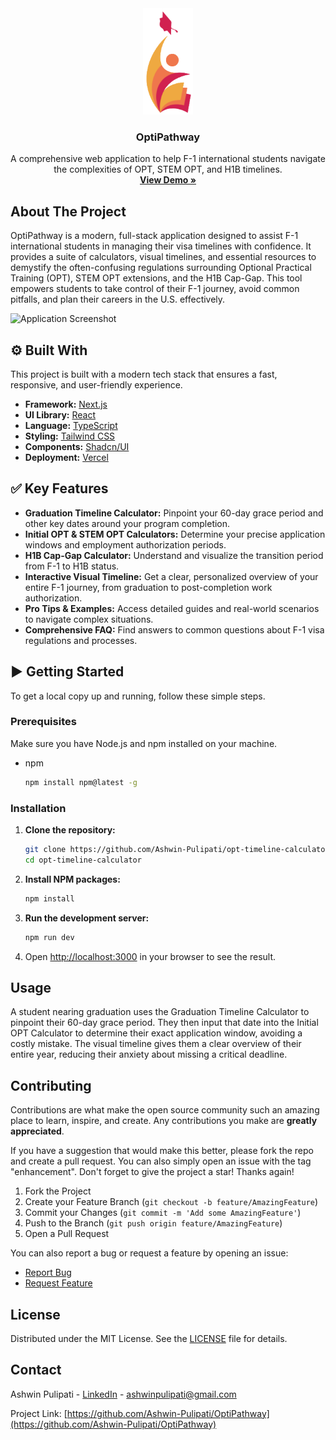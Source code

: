 <div align="center">
  <a href="https://github.com/Ashwin-Pulipati/opt-timeline-calculator">
    <img src="public/logo.png" alt="Logo" width="80" height="170">
  </a>

  <h3 align="center">OptiPathway</h3>

  <p align="center">
    A comprehensive web application to help F-1 international students navigate the complexities of OPT, STEM OPT, and H1B timelines.
    <br />
    <a href="https://opti-pathway.vercel.app/"><strong>View Demo »</strong></a>
  </p>
</div>

## About The Project

OptiPathway is a modern, full-stack application designed to assist F-1 international students in managing their visa timelines with confidence. It provides a suite of calculators, visual timelines, and essential resources to demystify the often-confusing regulations surrounding Optional Practical Training (OPT), STEM OPT extensions, and the H1B Cap-Gap. This tool empowers students to take control of their F-1 journey, avoid common pitfalls, and plan their careers in the U.S. effectively.

![Application Screenshot](https://i.imgur.com/rC24s7A.png)

## ⚙️ Built With

This project is built with a modern tech stack that ensures a fast, responsive, and user-friendly experience.

*   **Framework:** [Next.js](https://nextjs.org/)
*   **UI Library:** [React](https://react.dev/)
*   **Language:** [TypeScript](https://www.typescriptlang.org/)
*   **Styling:** [Tailwind CSS](https://tailwindcss.com/)
*   **Components:** [Shadcn/UI](https://ui.shadcn.com/)
*   **Deployment:** [Vercel](https://vercel.com/)

## ✅ Key Features

- **Graduation Timeline Calculator:** Pinpoint your 60-day grace period and other key dates around your program completion.
- **Initial OPT & STEM OPT Calculators:** Determine your precise application windows and employment authorization periods.
- **H1B Cap-Gap Calculator:** Understand and visualize the transition period from F-1 to H1B status.
- **Interactive Visual Timeline:** Get a clear, personalized overview of your entire F-1 journey, from graduation to post-completion work authorization.
- **Pro Tips & Examples:** Access detailed guides and real-world scenarios to navigate complex situations.
- **Comprehensive FAQ:** Find answers to common questions about F-1 visa regulations and processes.

## ▶️ Getting Started

To get a local copy up and running, follow these simple steps.

### Prerequisites

Make sure you have Node.js and npm installed on your machine.
* npm
  ```sh
  npm install npm@latest -g
  ```

### Installation

1.  **Clone the repository:**
    ```sh
    git clone https://github.com/Ashwin-Pulipati/opt-timeline-calculator.git
    cd opt-timeline-calculator
    ```
2.  **Install NPM packages:**
    ```sh
    npm install
    ```
3.  **Run the development server:**
    ```sh
    npm run dev
    ```
4.  Open [http://localhost:3000](http://localhost:3000) in your browser to see the result.

## Usage

A student nearing graduation uses the Graduation Timeline Calculator to pinpoint their 60-day grace period. They then input that date into the Initial OPT Calculator to determine their exact application window, avoiding a costly mistake. The visual timeline gives them a clear overview of their entire year, reducing their anxiety about missing a critical deadline.

## Contributing

Contributions are what make the open source community such an amazing place to learn, inspire, and create. Any contributions you make are **greatly appreciated**.

If you have a suggestion that would make this better, please fork the repo and create a pull request. You can also simply open an issue with the tag "enhancement".
Don't forget to give the project a star! Thanks again!

1.  Fork the Project
2.  Create your Feature Branch (`git checkout -b feature/AmazingFeature`)
3.  Commit your Changes (`git commit -m 'Add some AmazingFeature'`)
4.  Push to the Branch (`git push origin feature/AmazingFeature`)
5.  Open a Pull Request

You can also report a bug or request a feature by opening an issue:
- [Report Bug](https://github.com/Ashwin-Pulipati/opt-timeline-calculator/issues)
- [Request Feature](https://github.com/Ashwin-Pulipati/opt-timeline-calculator/issues)


## License

Distributed under the MIT License. See the [LICENSE](LICENSE) file for details.

## Contact

Ashwin Pulipati - [LinkedIn](https://www.linkedin.com/in/ashwinpulipati/) - ashwinpulipati@gmail.com

Project Link: [https://github.com/Ashwin-Pulipati/OptiPathway](https://github.com/Ashwin-Pulipati/OptiPathway)
